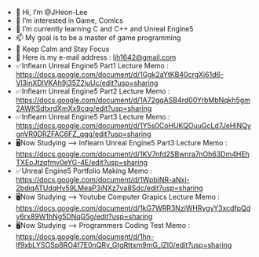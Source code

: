 - 👋 Hi, I’m @JHeon-Lee
- 👀 I’m interested in Game, Comics
- 🌱 I’m currently learning C and C++ and Unreal Engine5
- 📫 My goal is to be a master of game programming
- 👊 Keep Calm and Stay Focus
- 📧 Here is my e-mail address : ljh1642@gmail.com
- ✅Inflearn Unreal Engine5 Part1 Lecture Memo : https://docs.google.com/document/d/1Ggk2aYtKB40crgXj61d6-Vl3inXDlVKAh9j35Z2juUc/edit?usp=sharing
- ✅Inflearn Unreal Engine5 Part2 Lecture Memo : https://docs.google.com/document/d/1A72gqASB4rd00YrbMbNqkh5gm2AWKSdtxrdXmXx9cqg/edit?usp=sharing
- ✅Inflearn Unreal Engine5 Part3 Lecture Memo : https://docs.google.com/document/d/1Y5s0CoHUKQOuuGcLd7JeHlNQygnVR0DRZFAC6FZ_qqg/edit?usp=sharing
- 🖥️Now Studying --> Inflearn Unreal Engine5 Part3 Lecture Memo : https://docs.google.com/document/d/1KV7nfd2SBwnra7nOh63Dm4HEhTXEoJtzqfmv0eYG-4E/edit?usp=sharing
- ✅Unreal Engine5 Portfolio Making Memo : https://docs.google.com/document/d/1WpbiNR-aNxj-2bdiqATUdqHv59LMeaP3iNXz7va8Sdc/edit?usp=sharing
- 🖥️Now Studying --> Youtube Computer Grapics Lecture Memo : https://docs.google.com/document/d/1kG7WRR3NziWHRygyY3xcdfpQdy6rx89W1hNg5DNqG5g/edit?usp=sharing
- 🖥️Now Studying --> Programmers Coding Test Memo : https://docs.google.com/document/d/1hn-lf9xbLYSOSp8RO4f7E0nQRy_GtgRttxm9mG_lZl0/edit?usp=sharing

<!---
JHeon-Lee/JHeon-Lee is a ✨ special ✨ repository because its `README.md` (this file) appears on your GitHub profile.
You can click the Preview link to take a look at your changes.
--->
